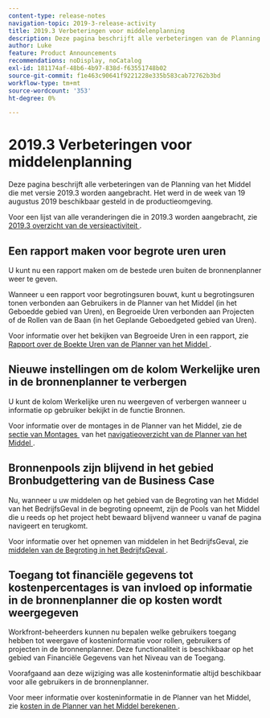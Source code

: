 ```yaml
---
content-type: release-notes
navigation-topic: 2019-3-release-activity
title: 2019.3 Verbeteringen voor middelenplanning
description: Deze pagina beschrijft alle verbeteringen van de Planning van het Middel die met versie 2019.3 worden aangebracht. Het werd in de week van 19 augustus 2019 beschikbaar gesteld in de productieomgeving.
author: Luke
feature: Product Announcements
recommendations: noDisplay, noCatalog
exl-id: 181174af-48b6-4b97-838d-f63551748b02
source-git-commit: f1e463c90641f9221228e335b583cab72762b3bd
workflow-type: tm+mt
source-wordcount: '353'
ht-degree: 0%

---
```


# 2019.3 Verbeteringen voor middelenplanning

Deze pagina beschrijft alle verbeteringen van de Planning van het Middel die met versie 2019.3 worden aangebracht. Het werd in de week van 19 augustus 2019 beschikbaar gesteld in de productieomgeving.

Voor een lijst van alle veranderingen die in 2019.3 worden aangebracht, zie [&#x200B; 2019.3 overzicht van de versieactiviteit &#x200B;](../../../../product-announcements/product-releases/quarterly-release-archive/2019.3-release-activity/2019-3-release-activity-overview.md).

## Een rapport maken voor begrote uren uren

U kunt nu een rapport maken om de bestede uren buiten de bronnenplanner weer te geven.

Wanneer u een rapport voor begrotingsuren bouwt, kunt u begrotingsuren tonen verbonden aan Gebruikers in de Planner van het Middel (in het Geboedde gebied van Uren), en Begroeide Uren verbonden aan Projecten of de Rollen van de Baan (in het Geplande Geboedgeted gebied van Uren).

Voor informatie over het bekijken van Begroeide Uren in een rapport, zie [&#x200B; Rapport over de Boekte Uren van de Planner van het Middel &#x200B;](../../../../resource-mgmt/resource-planning/report-on-budgeted-hours.md).

## Nieuwe instellingen om de kolom Werkelijke uren in de bronnenplanner te verbergen

U kunt de kolom Werkelijke uren nu weergeven of verbergen wanneer u informatie op gebruiker bekijkt in de functie Bronnen.

Voor informatie over de montages in de Planner van het Middel, zie de [&#x200B; sectie van Montages &#x200B;](../../../../resource-mgmt/resource-planning/resource-planner-navigation.md#settings) van het [&#x200B; navigatieoverzicht van de Planner van het Middel &#x200B;](../../../../resource-mgmt/resource-planning/resource-planner-navigation.md).

## Bronnenpools zijn blijvend in het gebied Bronbudgettering van de Business Case

Nu, wanneer u uw middelen op het gebied van de Begroting van het Middel van het BedrijfsGeval in de begroting opneemt, zijn de Pools van het Middel die u reeds op het project hebt bewaard blijvend wanneer u vanaf de pagina navigeert en terugkomt.

Voor informatie over het opnemen van middelen in het BedrijfsGeval, zie [&#x200B; middelen van de Begroting in het BedrijfsGeval &#x200B;](../../../../manage-work/projects/define-a-business-case/budget-resources-in-business-case.md).

## Toegang tot financiële gegevens tot kostenpercentages is van invloed op informatie in de bronnenplanner die op kosten wordt weergegeven

Workfront-beheerders kunnen nu bepalen welke gebruikers toegang hebben tot weergave of kosteninformatie voor rollen, gebruikers of projecten in de bronnenplanner. Deze functionaliteit is beschikbaar op het gebied van Financiële Gegevens van het Niveau van de Toegang.

Voorafgaand aan deze wijziging was alle kosteninformatie altijd beschikbaar voor alle gebruikers in de bronnenplanner.

Voor meer informatie over kosteninformatie in de Planner van het Middel, zie [&#x200B; kosten in de Planner van het Middel berekenen &#x200B;](../../../../resource-mgmt/resource-planning/calculate-costs-resource-planner.md).

